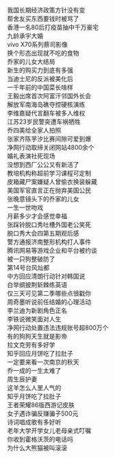 我国长期经济政策方针没有变  
帮舍友买东西要钱时被骂了  
香港一名80后打疫苗抽中千万豪宅  
九龄承宇大婚  
vivo X70系列蔡司影像  
换个形态出现就不吃的食物  
乔家的儿女大结局  
新生的购买力到底有多强  
当迪士尼的反派被美化后  
一千年前的中国菜长啥样  
王毅出席首次阿富汗邻国外长会  
解放军南海岛礁夺控硬核演练  
李维嘉疑代言翻车被多人维权  
江苏23岁民警突遭车祸牺牲  
乔四美给全家人拍照  
张家齐陈芋汐比赛间隙可爱到爆  
净网行动取缔关闭网站4800余个  
婚礼表演社死现场  
没想到西厂公公又有新活了  
教培机构称超前学习课程可定制  
皮箱藏尸案嫌疑人曾偷衣换装躲藏  
美国军官直言正在抛弃美国公民  
张晚意镜头下的乔家的儿女  
一生一世吻戏  
月薪多少才会感觉幸福  
张踩铃脱口秀吐槽外国老公笑死  
脱口秀大会四第五期观后感  
警方通报济南整形机构打人事件  
腾讯网易等游戏企业和平台被约谈  
被一只狗整破防了  
第14号台风灿都  
中方回应清朗行动针对韩国说  
白举纲披荆斩棘练英语  
仅三天可见第二季哪些点很戳你  
周奇墨听说前任结婚的心理活动  
李兰迪为新剧角色正名  
李铁说微笑面对人生  
净网行动处置违法违规账号超800万个  
有的狗狗天生就是影帝  
拉文克劳有多好学  
知乎回应月饼吃了拉肚子  
一定要来看一次南京的秋天  
乔一成的一生太难了  
周生辰护妻  
这羊怎么人里人气的  
知乎月饼吃了拉肚子  
王者荣耀86版西游记皮肤  
女子遇诈骗反赚骗子500元  
诗词唱成歌有多好听  
老年大学开学女儿老母亲式叮嘱  
你收到霍格沃茨的电话吗  
为什么大熊猫被叫滚滚  

